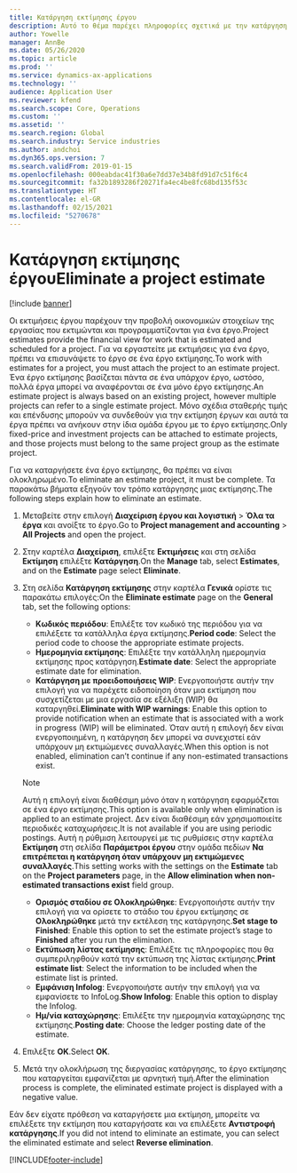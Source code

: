 ```yaml
---
title: Κατάργηση εκτίμησης έργου
description: Αυτό το θέμα παρέχει πληροφορίες σχετικά με την κατάργηση μιας εκτίμησης έργου μετά την ολοκλήρωσή της.
author: Yowelle
manager: AnnBe
ms.date: 05/26/2020
ms.topic: article
ms.prod: ''
ms.service: dynamics-ax-applications
ms.technology: ''
audience: Application User
ms.reviewer: kfend
ms.search.scope: Core, Operations
ms.custom: ''
ms.assetid: ''
ms.search.region: Global
ms.search.industry: Service industries
ms.author: andchoi
ms.dyn365.ops.version: 7
ms.search.validFrom: 2019-01-15
ms.openlocfilehash: 000eabdac41f30a6e7dd37e34b8fd91d7c51f6c4
ms.sourcegitcommit: fa32b1893286f20271fa4ec4be8fc68bd135f53c
ms.translationtype: HT
ms.contentlocale: el-GR
ms.lasthandoff: 02/15/2021
ms.locfileid: "5270678"
---
```

# <a name="eliminate-a-project-estimate"></a><span data-ttu-id="0f4f3-103">Κατάργηση εκτίμησης έργου</span><span class="sxs-lookup"><span data-stu-id="0f4f3-103">Eliminate a project estimate</span></span>

[!include [banner](../includes/banner.md)]

<span data-ttu-id="0f4f3-104">Οι εκτιμήσεις έργου παρέχουν την προβολή οικονομικών στοιχείων της εργασίας που εκτιμώνται και προγραμματίζονται για ένα έργο.</span><span class="sxs-lookup"><span data-stu-id="0f4f3-104">Project estimates provide the financial view for work that is estimated and scheduled for a project.</span></span> <span data-ttu-id="0f4f3-105">Για να εργαστείτε με εκτιμήσεις για ένα έργο, πρέπει να επισυνάψετε το έργο σε ένα έργο εκτίμησης.</span><span class="sxs-lookup"><span data-stu-id="0f4f3-105">To work with estimates for a project, you must attach the project to an estimate project.</span></span> <span data-ttu-id="0f4f3-106">Ένα έργο εκτίμησης βασίζεται πάντα σε ένα υπάρχον έργο, ωστόσο, πολλά έργα μπορεί να αναφέρονται σε ένα μόνο έργο εκτίμησης.</span><span class="sxs-lookup"><span data-stu-id="0f4f3-106">An estimate project is always based on an existing project, however multiple projects can refer to a single estimate project.</span></span> <span data-ttu-id="0f4f3-107">Μόνο σχέδια σταθερής τιμής και επένδυσης μπορούν να συνδεθούν για την εκτίμηση έργων και αυτά τα έργα πρέπει να ανήκουν στην ίδια ομάδα έργου με το έργο εκτίμησης.</span><span class="sxs-lookup"><span data-stu-id="0f4f3-107">Only fixed-price and investment projects can be attached to estimate projects, and those projects must belong to the same project group as the estimate project.</span></span>

<span data-ttu-id="0f4f3-108">Για να καταργήσετε ένα έργο εκτίμησης, θα πρέπει να είναι ολοκληρωμένο.</span><span class="sxs-lookup"><span data-stu-id="0f4f3-108">To eliminate an estimate project, it must be complete.</span></span> <span data-ttu-id="0f4f3-109">Τα παρακάτω βήματα εξηγούν τον τρόπο κατάργησης μιας εκτίμησης.</span><span class="sxs-lookup"><span data-stu-id="0f4f3-109">The following steps explain how to eliminate an estimate.</span></span>

1. <span data-ttu-id="0f4f3-110">Μεταβείτε στην επιλογή **Διαχείριση έργου και λογιστική** > **Όλα τα έργα** και ανοίξτε το έργο.</span><span class="sxs-lookup"><span data-stu-id="0f4f3-110">Go to **Project management and accounting** > **All Projects** and open the project.</span></span> 
2. <span data-ttu-id="0f4f3-111">Στην καρτέλα **Διαχείριση**, επιλέξτε **Εκτιμήσεις** και στη σελίδα **Εκτίμηση** επιλέξτε **Κατάργηση**.</span><span class="sxs-lookup"><span data-stu-id="0f4f3-111">On the **Manage** tab, select **Estimates**, and on the **Estimate** page select **Eliminate**.</span></span>
3. <span data-ttu-id="0f4f3-112">Στη σελίδα **Κατάργηση εκτίμησης** στην καρτέλα **Γενικά** ορίστε τις παρακάτω επιλογές:</span><span class="sxs-lookup"><span data-stu-id="0f4f3-112">On the **Eliminate estimate** page on the **General** tab, set the following options:</span></span>

   - <span data-ttu-id="0f4f3-113">**Κωδικός περιόδου**: Επιλέξτε τον κωδικό της περιόδου για να επιλέξετε τα κατάλληλα έργα εκτίμησης.</span><span class="sxs-lookup"><span data-stu-id="0f4f3-113">**Period code**: Select the period code to choose the appropriate estimate projects.</span></span> 
   - <span data-ttu-id="0f4f3-114">**Ημερομηνία εκτίμησης**: Επιλέξτε την κατάλληλη ημερομηνία εκτίμησης προς κατάργηση.</span><span class="sxs-lookup"><span data-stu-id="0f4f3-114">**Estimate date**: Select the appropriate estimate date for elimination.</span></span>
   - <span data-ttu-id="0f4f3-115">**Κατάργηση με προειδοποιήσεις WIP**: Ενεργοποιήστε αυτήν την επιλογή για να παρέχετε ειδοποίηση όταν μια εκτίμηση που συσχετίζεται με μια εργασία σε εξέλιξη (WIP) θα καταργηθεί.</span><span class="sxs-lookup"><span data-stu-id="0f4f3-115">**Eliminate with WIP warnings**: Enable this option to provide notification when an estimate that is associated with a work in progress (WIP) will be eliminated.</span></span> <span data-ttu-id="0f4f3-116">Όταν αυτή η επιλογή δεν είναι ενεργοποιημένη, η κατάργηση δεν μπορεί να συνεχιστεί εάν υπάρχουν μη εκτιμώμενες συναλλαγές.</span><span class="sxs-lookup"><span data-stu-id="0f4f3-116">When this option is not enabled, elimination can’t continue if any non-estimated transactions exist.</span></span> 
   > [!NOTE]
   > <span data-ttu-id="0f4f3-117">Αυτή η επιλογή είναι διαθέσιμη μόνο όταν η κατάργηση εφαρμόζεται σε ένα έργο εκτίμησης.</span><span class="sxs-lookup"><span data-stu-id="0f4f3-117">This option is available only when elimination is applied to an estimate project.</span></span> <span data-ttu-id="0f4f3-118">Δεν είναι διαθέσιμη εάν χρησιμοποιείτε περιοδικές καταχωρήσεις.</span><span class="sxs-lookup"><span data-stu-id="0f4f3-118">It is not available if you are using periodic postings.</span></span> <span data-ttu-id="0f4f3-119">Αυτή η ρύθμιση λειτουργεί με τις ρυθμίσεις στην καρτέλα **Εκτίμηση** στη σελίδα **Παράμετροι έργου** στην ομάδα πεδίων **Να επιτρέπεται η κατάργηση όταν υπάρχουν μη εκτιμώμενες συναλλαγές**.</span><span class="sxs-lookup"><span data-stu-id="0f4f3-119">This setting works with the settings on the **Estimate** tab on the **Project parameters** page, in the **Allow elimination when non-estimated transactions exist** field group.</span></span>
   - <span data-ttu-id="0f4f3-120">**Ορισμός σταδίου σε Ολοκληρώθηκε**: Ενεργοποιήστε αυτήν την επιλογή για να ορίσετε το στάδιο του έργου εκτίμησης σε **Ολοκληρώθηκε** μετά την εκτέλεση της κατάργησης.</span><span class="sxs-lookup"><span data-stu-id="0f4f3-120">**Set stage to Finished**: Enable this option to set the estimate project’s stage to **Finished** after you run the elimination.</span></span>
   - <span data-ttu-id="0f4f3-121">**Εκτύπωση λίστας εκτίμησης**: Επιλέξτε τις πληροφορίες που θα συμπεριληφθούν κατά την εκτύπωση της λίστας εκτίμησης.</span><span class="sxs-lookup"><span data-stu-id="0f4f3-121">**Print estimate list**: Select the information to be included when the estimate list is printed.</span></span>
   - <span data-ttu-id="0f4f3-122">**Εμφάνιση Infolog**: Ενεργοποιήστε αυτήν την επιλογή για να εμφανίσετε το InfoLog.</span><span class="sxs-lookup"><span data-stu-id="0f4f3-122">**Show Infolog**: Enable this option to display the Infolog.</span></span>
   - <span data-ttu-id="0f4f3-123">**Ημ/νία καταχώρησης**: Επιλέξτε την ημερομηνία καταχώρησης της εκτίμησης.</span><span class="sxs-lookup"><span data-stu-id="0f4f3-123">**Posting date**: Choose the ledger posting date of the estimate.</span></span>

4.  <span data-ttu-id="0f4f3-124">Επιλέξτε **OK**.</span><span class="sxs-lookup"><span data-stu-id="0f4f3-124">Select **OK**.</span></span>
5. <span data-ttu-id="0f4f3-125">Μετά την ολοκλήρωση της διεργασίας κατάργησης, το έργο εκτίμησης που καταργείται εμφανίζεται με αρνητική τιμή.</span><span class="sxs-lookup"><span data-stu-id="0f4f3-125">After the elimination process is complete, the eliminated estimate project is displayed with a negative value.</span></span> 

<span data-ttu-id="0f4f3-126">Εάν δεν είχατε πρόθεση να καταργήσετε μια εκτίμηση, μπορείτε να επιλέξετε την εκτίμηση που καταργήσατε και να επιλέξετε **Αντιστροφή κατάργησης**.</span><span class="sxs-lookup"><span data-stu-id="0f4f3-126">If you did not intend to eliminate an estimate, you can select the eliminated estimate and select **Reverse elimination**.</span></span>   


[!INCLUDE[footer-include](../includes/footer-banner.md)]